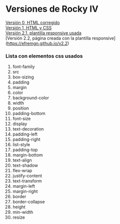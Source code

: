 # Versiones de Rocky IV
[Versión 0, HTML corregido](https://efremgn.github.io/v0)  
[Versión 1, HTML y CSS](https://efremgn.github.io/v1)  
[Versión 2.1, plantilla responsive usada](https://efremgn.github.io/v2.1)  
[Versión 2.2, página creada con la plantilla responsive]  (https://efremgn.github.io/v2.2)
### Lista con elementos css usados
1. font-family
2. src
3. box-sizing
4. padding
5. margin
6. color
7. background-color
8. width
9. position
10. padding-bottom
11. font-size
12. display
13. text-decoration
14. padding-left
15. padding-right
16. list-style
17. padding-top
18. margin-bottom
19. text-align
20. text-shadow
21. flex-wrap
22. justify-content
23. text-transform
24. margin-left
25. margin-right
26. border
27. border-collapse
28. height
29. min-width
30. resize
